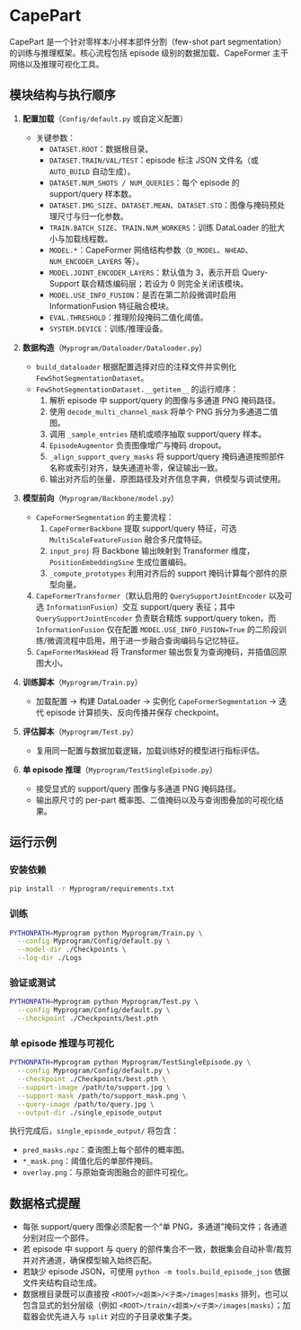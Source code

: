 # CapePart

CapePart 是一个针对零样本/小样本部件分割（few-shot part segmentation）的训练与推理框架。核心流程包括 episode 级别的数据加载、CapeFormer 主干网络以及推理可视化工具。

## 模块结构与执行顺序

1. **配置加载**（`Config/default.py` 或自定义配置）
   - 关键参数：
     - `DATASET.ROOT`：数据根目录。
     - `DATASET.TRAIN/VAL/TEST`：episode 标注 JSON 文件名（或 `AUTO_BUILD` 自动生成）。
     - `DATASET.NUM_SHOTS / NUM_QUERIES`：每个 episode 的 support/query 样本数。
     - `DATASET.IMG_SIZE`、`DATASET.MEAN`、`DATASET.STD`：图像与掩码预处理尺寸与归一化参数。
     - `TRAIN.BATCH_SIZE`、`TRAIN.NUM_WORKERS`：训练 DataLoader 的批大小与加载线程数。
     - `MODEL.*`：CapeFormer 网络结构参数（`D_MODEL`、`NHEAD`、`NUM_ENCODER_LAYERS` 等）。
     - `MODEL.JOINT_ENCODER_LAYERS`：默认值为 3，表示开启 Query-Support 联合精炼编码层；若设为 0 则完全关闭该模块。
     - `MODEL.USE_INFO_FUSION`：是否在第二阶段微调时启用 InformationFusion 特征融合模块。
     - `EVAL.THRESHOLD`：推理阶段掩码二值化阈值。
     - `SYSTEM.DEVICE`：训练/推理设备。

2. **数据构造**（`Myprogram/Dataloader/Dataloader.py`）
   - `build_dataloader` 根据配置选择对应的注释文件并实例化 `FewShotSegmentationDataset`。
   - `FewShotSegmentationDataset.__getitem__` 的运行顺序：
     1. 解析 episode 中 support/query 的图像与多通道 PNG 掩码路径。
     2. 使用 `decode_multi_channel_mask` 将单个 PNG 拆分为多通道二值图。
     3. 调用 `_sample_entries` 随机或顺序抽取 support/query 样本。
     4. `EpisodeAugmentor` 负责图像增广与掩码 dropout。
     5. `_align_support_query_masks` 将 support/query 掩码通道按照部件名称或索引对齐，缺失通道补零，保证输出一致。
     6. 输出对齐后的张量、原图路径及对齐信息字典，供模型与调试使用。

3. **模型前向**（`Myprogram/Backbone/model.py`）
   - `CapeFormerSegmentation` 的主要流程：
     1. `CapeFormerBackbone` 提取 support/query 特征，可选 `MultiScaleFeatureFusion` 融合多尺度特征。
     2. `input_proj` 将 Backbone 输出映射到 Transformer 维度，`PositionEmbeddingSine` 生成位置编码。
     3. `_compute_prototypes` 利用对齐后的 support 掩码计算每个部件的原型向量。
    4. `CapeFormerTransformer`（默认启用的 `QuerySupportJointEncoder` 以及可选 `InformationFusion`）交互 support/query 表征；其中 `QuerySupportJointEncoder` 负责联合精炼 support/query token，而 `InformationFusion` 仅在配置 `MODEL.USE_INFO_FUSION=True` 的二阶段训练/微调流程中启用，用于进一步融合查询编码与记忆特征。
     5. `CapeFormerMaskHead` 将 Transformer 输出恢复为查询掩码，并插值回原图大小。

4. **训练脚本**（`Myprogram/Train.py`）
   - 加载配置 → 构建 DataLoader → 实例化 `CapeFormerSegmentation` → 迭代 episode 计算损失、反向传播并保存 checkpoint。

5. **评估脚本**（`Myprogram/Test.py`）
   - 复用同一配置与数据加载逻辑，加载训练好的模型进行指标评估。

6. **单 episode 推理**（`Myprogram/TestSingleEpisode.py`）
   - 接受显式的 support/query 图像与多通道 PNG 掩码路径。
   - 输出原尺寸的 per-part 概率图、二值掩码以及与查询图叠加的可视化结果。

## 运行示例

### 安装依赖

```bash
pip install -r Myprogram/requirements.txt
```

### 训练

```bash
PYTHONPATH=Myprogram python Myprogram/Train.py \
  --config Myprogram/Config/default.py \
  --model-dir ./Checkpoints \
  --log-dir ./Logs
```

### 验证或测试

```bash
PYTHONPATH=Myprogram python Myprogram/Test.py \
  --config Myprogram/Config/default.py \
  --checkpoint ./Checkpoints/best.pth
```

### 单 episode 推理与可视化

```bash
PYTHONPATH=Myprogram python Myprogram/TestSingleEpisode.py \
  --config Myprogram/Config/default.py \
  --checkpoint ./Checkpoints/best.pth \
  --support-image /path/to/support.jpg \
  --support-mask /path/to/support_mask.png \
  --query-image /path/to/query.jpg \
  --output-dir ./single_episode_output
```

执行完成后，`single_episode_output/` 将包含：

- `pred_masks.npz`：查询图上每个部件的概率图。
- `*_mask.png`：阈值化后的单部件掩码。
- `overlay.png`：与原始查询图融合的部件可视化。

## 数据格式提醒

- 每张 support/query 图像必须配套一个“单 PNG，多通道”掩码文件；各通道分别对应一个部件。
- 若 episode 中 support 与 query 的部件集合不一致，数据集会自动补零/裁剪并对齐通道，确保模型输入始终匹配。
- 若缺少 episode JSON，可使用 `python -m tools.build_episode_json` 依据文件夹结构自动生成。
- 数据根目录既可以直接按 `<ROOT>/<超类>/<子类>/images|masks` 排列，也可以包含显式的划分层级（例如 `<ROOT>/train/<超类>/<子类>/images|masks`）；加载器会优先进入与 `split` 对应的子目录收集子类。
